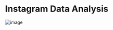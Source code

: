 # Instagram Data Analysis  
![image](https://user-images.githubusercontent.com/67740644/123454718-82ee5900-d5fe-11eb-8562-8e4cb5ddeceb.png)
